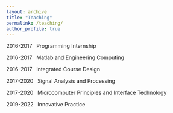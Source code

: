 ```yaml
---
layout: archive
title: "Teaching"
permalink: /teaching/
author_profile: true
---
```

2016-2017&ensp;    Programming Internship

2016-2017&ensp;    Matlab and Engineering Computing  

2016-2017&ensp;    Integrated Course Design

2017-2020&ensp;    Signal Analysis and Processing  

2017-2020&ensp;    Microcomputer Principles and Interface Technology

2019-2022&ensp;    Innovative Practice
